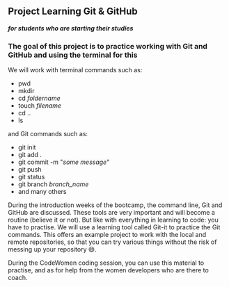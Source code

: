 ## Project Learning Git & GitHub

***for students who are starting their studies***

### The goal of this project is to practice working with Git and GitHub and using the terminal for this

We will work with terminal commands such as:  
* pwd
* mkdir
* cd *foldername*
* touch *filename*
* cd ..
* ls

and Git commands such as:  
* git init
* git add .
* git commit -m "*some message*"
* git push
* git status
* git branch *branch_name*
* and many others

During the introduction weeks of the bootcamp, the command line, Git and GitHub are discussed. These tools are very important and will become a routine (believe it or not). But like with everything in learning to code: you have to practise. We will use a learning tool called Git-it to practice the Git commands. This offers an example project to work with the local and remote repositories, so that you can try various things without the risk of messing up your repository :smile:.

During the CodeWomen coding session, you can use this material to practise, and as for help from the women developers who are there to coach.

